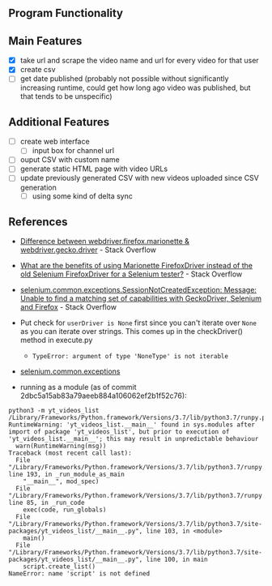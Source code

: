 ## Program Functionality
## Main Features
- [X] take url and scrape the video name and url for every video for that user
- [X] create csv
- [ ] get date published (probably not possible without significantly increasing runtime, could get how long ago video was published, but that tends to be unspecific)

## Additional Features
- [ ] create web interface
  - [ ] input box for channel url
- [ ] ouput CSV with custom name
- [ ] generate static HTML page with video URLs
- [ ] update previously generated CSV with new videos uploaded since CSV generation
  - [ ] using some kind of delta sync

## References
- [Difference between webdriver.firefox.marionette & webdriver.gecko.driver](https://stackoverflow.com/questions/43272919/difference-between-webdriver-firefox-marionette-webdriver-gecko-driver) - Stack Overflow
- [What are the benefits of using Marionette FirefoxDriver instead of the old Selenium FirefoxDriver for a Selenium tester?](https://stackoverflow.com/questions/38916650/what-are-the-benefits-of-using-marionette-firefoxdriver-instead-of-the-old-selen/38917100#38917100) - Stack Overflow
- [selenium.common.exceptions.SessionNotCreatedException: Message: Unable to find a matching set of capabilities with GeckoDriver, Selenium and Firefox](https://stackoverflow.com/questions/52002958/selenium-common-exceptions-sessionnotcreatedexception-message-unable-to-find-a) - Stack Overflow

- Put check for `userDriver is None` first since you can't iterate over `None` as you can iterate over strings. This comes up in the checkDriver() method in execute.py
  - `TypeError: argument of type 'NoneType' is not iterable`
- [selenium.common.exceptions](https://selenium.dev/selenium/docs/api/py/common/selenium.common.exceptions.html)
- running as a module (as of commit 2dbc5a15ab83a79aeeb884a106062ef2b1f52c76):
```
python3 -m yt_videos_list
/Library/Frameworks/Python.framework/Versions/3.7/lib/python3.7/runpy.py:125: RuntimeWarning: 'yt_videos_list.__main__' found in sys.modules after import of package 'yt_videos_list', but prior to execution of 'yt_videos_list.__main__'; this may result in unpredictable behaviour
  warn(RuntimeWarning(msg))
Traceback (most recent call last):
  File "/Library/Frameworks/Python.framework/Versions/3.7/lib/python3.7/runpy.py", line 193, in _run_module_as_main
    "__main__", mod_spec)
  File "/Library/Frameworks/Python.framework/Versions/3.7/lib/python3.7/runpy.py", line 85, in _run_code
    exec(code, run_globals)
  File "/Library/Frameworks/Python.framework/Versions/3.7/lib/python3.7/site-packages/yt_videos_list/__main__.py", line 103, in <module>
    main()
  File "/Library/Frameworks/Python.framework/Versions/3.7/lib/python3.7/site-packages/yt_videos_list/__main__.py", line 100, in main
    script.create_list()
NameError: name 'script' is not defined
```
